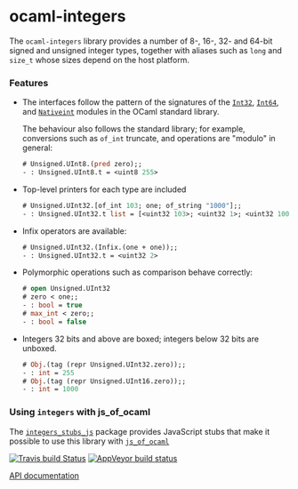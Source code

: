 # ocaml-integers

The `ocaml-integers` library provides a number of 8-, 16-, 32- and 64-bit signed and unsigned integer types, together with aliases such as `long` and `size_t` whose sizes depend on the host platform.

### Features

* The interfaces follow the pattern of the signatures of the [`Int32`][int32], [`Int64`][int64], and [`Nativeint`][nativeint] modules in the OCaml standard library.

  The behaviour also follows the standard library; for example, conversions such as `of_int` truncate, and operations are "modulo" in general:

   ```ocaml
   # Unsigned.UInt8.(pred zero);;
   - : Unsigned.UInt8.t = <uint8 255>
   ```

* Top-level printers for each type are included

   ```ocaml
   # Unsigned.UInt32.[of_int 103; one; of_string "1000"];; 
   - : Unsigned.UInt32.t list = [<uint32 103>; <uint32 1>; <uint32 1000>]
   ```

* Infix operators are available:

   ```ocaml
   # Unsigned.UInt32.(Infix.(one + one));;
   - : Unsigned.UInt32.t = <uint32 2>
   ```

* Polymorphic operations such as comparison behave correctly: 

   ```ocaml
   # open Unsigned.UInt32
   # zero < one;;
   - : bool = true
   # max_int < zero;;
   - : bool = false
   ```

* Integers 32 bits and above are boxed; integers below 32 bits are unboxed.

   ```ocaml
   # Obj.(tag (repr Unsigned.UInt32.zero));;
   - : int = 255
   # Obj.(tag (repr Unsigned.UInt16.zero));;
   - : int = 1000
   ```

### Using `integers` with js_of_ocaml

The [`integers_stubs_js`][integers_stubs_js] package provides JavaScript stubs that make it possible to use this library with [`js_of_ocaml`][js_of_ocaml]

[![Travis build Status](https://travis-ci.org/ocamllabs/ocaml-integers.svg?branch=master)](https://travis-ci.org/ocamllabs/ocaml-integers) [![AppVeyor build status](https://ci.appveyor.com/api/projects/status/4l1vout6fl581hgq?svg=true)](https://ci.appveyor.com/project/yallop/ocaml-integers/branch/master) 

[API documentation][doc]

[int32]: http://caml.inria.fr/pub/docs/manual-ocaml/libref/Int32.html
[int64]: http://caml.inria.fr/pub/docs/manual-ocaml/libref/Int64.html
[nativeint]: http://caml.inria.fr/pub/docs/manual-ocaml/libref/Nativeint.html
[doc]: https://ocamllabs.github.io/ocaml-integers/api.docdir/
[integers_stubs_js]: https://github.com/o1-labs/integers_stubs_js
[js_of_ocaml]: https://github.com/ocsigen/js_of_ocaml
